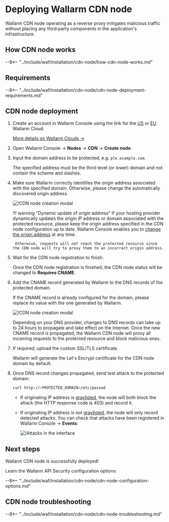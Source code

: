 [cdn-node-operation-scheme]:        ../images/waf-installation/quickstart/cdn-node-scheme.png
[data-to-wallarm-cloud-docs]:       ../user-guides/rules/sensitive-data-rule.md
[operation-modes-docs]:             ../admin-en/configure-wallarm-mode.md
[operation-mode-rule-docs]:         ../user-guides/rules/wallarm-mode-rule.md
[wallarm-cloud-docs]:               ../about-wallarm/overview.md#cloud
[cdn-node-creation-modal]:          ../images/waf-installation/quickstart/cdn-node-creation-modal.png
[cname-required-modal]:             ../images/waf-installation/quickstart/cname-required-modal.png
[attacks-in-ui]:                    ../images/admin-guides/test-attacks-quickstart.png
[user-roles-docs]:                  ../user-guides/settings/users.md
[update-origin-ip-docs]:            ../user-guides/nodes/cdn-node.md#updating-the-origin-address-of-the-protected-resource
[rules-docs]:                       ../user-guides/rules/intro.md
[ip-lists-docs]:                    ../user-guides/ip-lists/overview.md
[integration-docs]:                 ../user-guides/settings/integrations/integrations-intro.md
[trigger-docs]:                     ../user-guides/triggers/triggers.md
[application-docs]:                 ../user-guides/settings/applications.md
[nodes-ui-docs]:                    ../user-guides/nodes/cdn-node.md
[events-docs]:                      ../user-guides/events/check-attack.md
[graylist-populating-docs]:         ../user-guides/ip-lists/graylist.md#managing-graylist
[graylist-docs]:                    ../user-guides/ip-lists/graylist.md
[link-app-conf]:                    ../user-guides/settings/applications.md

# Deploying Wallarm CDN node

Wallarm CDN node operating as a reverse proxy mitigates malicious traffic without placing any third‑party components in the application's infrastructure.

## How CDN node works

--8<-- "../include/waf/installation/cdn-node/how-cdn-node-works.md"

## Requirements

--8<-- "../include/waf/installation/cdn-node/cdn-node-deployment-requirements.md"

## CDN node deployment

1. Create an account in Wallarm Console using the link for the [US](https://us1.my.wallarm.com/signup) or [EU](https://my.wallarm.com/signup) Wallarm Cloud.

    [More details on Wallarm Clouds →][wallarm-cloud-docs]
1. Open Wallarm Console → **Nodes** → **CDN** → **Create node**.
1. Input the domain address to be protected, e.g. `ple.example.com`.

    The specified address must be the third-level (or lower) domain and not contain the scheme and slashes.
1. Make sure Wallarm correctly identifies the origin address associated with the specified domain. Otherwise, please change the automatically discovered origin address.

    ![!CDN node creation modal][cdn-node-creation-modal]

    !!! warning "Dynamic update of origin address"
        If your hosting provider dynamically updates the origin IP address or domain associated with the protected resource, please keep the origin address specified in the CDN node configuration up to date. Wallarm Console enables you to [change the origin address][update-origin-ip-docs] at any time.

        Otherwise, requests will not reach the protected resource since the CDN node will try to proxy them to an incorrect origin address.
1. Wait for the CDN node registration to finish.

    Once the CDN node registration is finished, the CDN node status will be changed to **Requires CNAME**.
1. Add the CNAME record generated by Wallarm to the DNS records of the protected domain.

    If the CNAME record is already configured for the domain, please replace its value with the one generated by Wallarm.

    ![!CDN node creation modal][cname-required-modal]

    Depending on your DNS provider, changes to DNS records can take up to 24 hours to propagate and take effect on the Internet. Once the new CNAME record is propagated, the Wallarm CDN node will proxy all incoming requests to the protected resource and block malicious ones.
1. If required, upload the custom SSL/TLS certificate.

    Wallarm will generate the Let's Encrypt certificate for the CDN node domain by default.
1. Once DNS record changes propagated, send test attack to the protected domain:

    ```bash
    curl http://<PROTECTED_DOMAIN>/etc/passwd
    ```

    * If originating IP address is [graylisted][graylist-docs], the node will both block the attack (the HTTP response code is 403) and record it.
    * If originating IP address is not [graylisted][graylist-docs], the node will only record detected attacks. You can check that attacks have been registered in Wallarm Console → **Events**:
    
        ![!Attacks in the interface][attacks-in-ui]

## Next steps

Wallarm CDN node is successfully deployed!

Learn the Wallarm API Security configuration options:

--8<-- "../include/waf/installation/cdn-node/cdn-node-configuration-options.md"

## CDN node troubleshooting

--8<-- "../include/waf/installation/cdn-node/cdn-node-troubleshooting.md"
